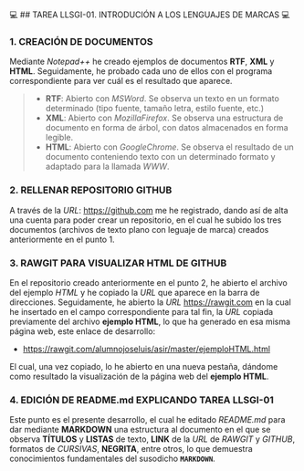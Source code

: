  :computer: ## TAREA LLSGI-01. INTRODUCIÓN A LOS LENGUAJES DE MARCAS  :computer:
### 1. CREACIÓN DE DOCUMENTOS
Mediante *Notepad++* he creado ejemplos de documentos **RTF**, **XML** y **HTML**. Seguidamente, he probado cada uno de ellos con el programa correspondiente para ver cuál es el resultado que aparece.
>* **RTF**: Abierto con *MSWord*. Se observa un texto en un formato determinado (tipo fuente, tamaño letra, estilo fuente, etc.)
>* **XML**: Abierto con *MozillaFirefox*. Se observa una estructura de documento en forma de árbol, con datos almacenados en forma legible.
>* **HTML**: Abierto con *GoogleChrome*. Se observa el resultado de un documento conteniendo texto con un determinado formato y adaptado para la llamada *WWW*.
### 2. RELLENAR REPOSITORIO GITHUB
A través de la *URL*: https://github.com me he registrado, dando así de alta una cuenta para poder crear un repositorio, en el cual he subido los tres documentos (archivos de texto plano con leguaje de marca) creados anteriormente en el punto 1.
### 3. RAWGIT PARA VISUALIZAR HTML DE GITHUB
En el repositorio creado anteriormente en el punto 2, he abierto el archivo del ejemplo *HTML* y he copiado la *URL* que aparece en la barra de direcciones. Seguidamente, he abierto la *URL* https://rawgit.com en la cual he insertado en el campo correspondiente para tal fin, la *URL* copiada previamente del archivo **ejemplo HTML**, lo que ha generado en esa misma página web, este enlace de desarrollo:

- https://rawgit.com/alumnojoseluis/asir/master/ejemploHTML.html

El cual, una vez copiado, lo he abierto en una nueva pestaña, dándome como resultado la visualización de la página web del **ejemplo HTML**.
### 4. EDICIÓN DE README.md EXPLICANDO TAREA LLSGI-01
Este punto es el presente desarrollo, el cual he editado *README.md* para dar mediante **MARKDOWN** una estructura al documento en el que se observa **TÍTULOS** y **LISTAS** de texto, **LINK** de la *URL* de *RAWGIT* y *GITHUB*, formatos de *CURSIVAS*, **NEGRITA**, entre otros, lo que demuestra conocimientos fundamentales del susodicho **`MARKDOWN`**.
